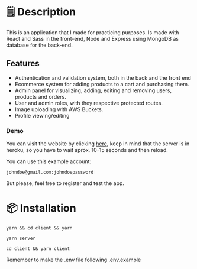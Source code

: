 # 🗒️ Description

This is an application that I made for practicing purposes. Is made with React and Sass in the front-end, Node and Express using MongoDB as database for the back-end.

## Features

- Authentication and validation system, both in the back and the front end
- Ecommerce system for adding products to a cart and purchasing them.
- Admin panel for visualizing, adding, editing and removing users, products and orders.
- User and admin roles, with they respective protected routes.
- Image uploading with AWS Buckets.
- Profile viewing/editing

### Demo

You can visit the website by clicking [here](https://vendo-ecommerce.burki.club/), keep in mind that the server is in heroku, so you have to wait aprox. 10-15 seconds and then reload.

You can use this example account:

    johndoe@gmail.com:johndoepassword

But please, feel free to register and test the app.

# 📦 Installation

    yarn && cd client && yarn

    yarn server

    cd client && yarn client

Remember to make the .env file following .env.example
